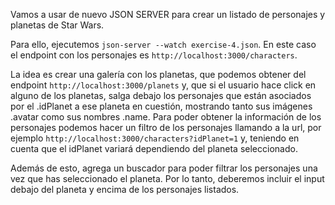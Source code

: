 Vamos a usar de nuevo JSON SERVER para crear un listado de personajes y planetas de Star Wars.

Para ello, ejecutemos ``json-server --watch exercise-4.json``. En este caso el endpoint con los personajes es `http://localhost:3000/characters`.

La idea es crear una galería con los planetas, que podemos obtener del endpoint `http://localhost:3000/planets` y, que si el usuario hace click en alguno de los planetas, salga debajo los personajes que están asociados por el .idPlanet a ese planeta en cuestión, mostrando tanto sus imágenes .avatar como sus nombres .name. Para poder obtener la información de los personajes podemos hacer un filtro de los personajes llamando a la url, por ejemplo ``http://localhost:3000/characters?idPlanet=1`` y, teniendo en cuenta que el idPlanet variará dependiendo del planeta seleccionado.
 
Además de esto, agrega un buscador para poder filtrar los personajes una vez que has seleccionado el planeta. Por lo tanto, deberemos incluir el input debajo del planeta y encima de los personajes listados.
